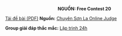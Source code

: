 **<center>NGUỒN: Free Contest 20</center>**

[Tải đề bài (PDF)](/statements/2136/BARONS.pdf)
**Nguồn:** [Chuyên Sơn La Online Judge](http://csloj.ddns.net/)

**Group giải đáp thắc mắc:** [Lập trình 24h](https://www.facebook.com/groups/1386904321519984)